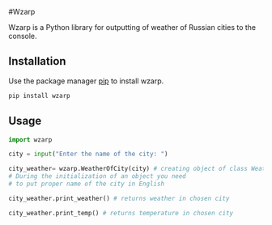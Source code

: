 #Wzarp 

Wzarp is a Python library for outputting of weather of Russian cities to the console.

## Installation
Use the package manager [pip](https://pypi.org/project/wzarp/0.0.1/) to install wzarp.

```bash
pip install wzarp
```
## Usage

```python
import wzarp

city = input("Enter the name of the city: ")

city_weather= wzarp.WeatherOfCity(city) # creating object of class WeatherOfCity
# During the initialization of an object you need 
# to put proper name of the city in English

city_weather.print_weather() # returns weather in chosen city

city_weather.print_temp() # returns temperature in chosen city
```